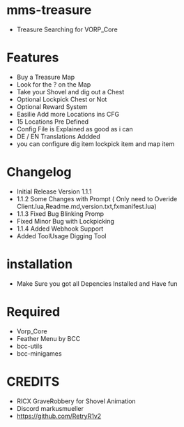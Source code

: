 # mms-treasure

- Treasure Searching for VORP_Core 

# Features
 
- Buy a Treasure Map
- Look for the ? on the Map
- Take your Shovel and dig out a Chest
- Optional Lockpick Chest or Not
- Optional Reward System
- Easilie Add more Locations ins CFG 
- 15 Locations Pre Defined
- Config File is Explained as good as i can
- DE / EN Translations Addded
- you can configure dig item lockpick item and map item 

# Changelog

- Initial Release Version 1.1.1
- 1.1.2 Some Changes with Prompt ( Only need to Overide Client.lua,Readme.md,version.txt,fxmanifest.lua)
- 1.1.3 Fixed Bug Blinking Promp
- Fixed Minor Bug with Lockpicking
- 1.1.4 Added Webhook Support
- Added ToolUsage Digging Tool

# installation 

- Make Sure you got all Depencies Installed and Have fun 

# Required
- Vorp_Core 
- Feather Menu by BCC
- bcc-utils
- bcc-minigames


# CREDITS
- RICX GraveRobbery for Shovel Animation
- Discord markusmueller 
- https://github.com/RetryR1v2 